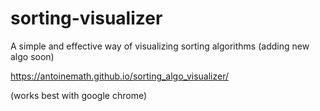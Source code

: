 # sorting-visualizer
A simple and effective way of visualizing sorting algorithms (adding new algo soon)

https://antoinemath.github.io/sorting_algo_visualizer/

(works best with google chrome)
